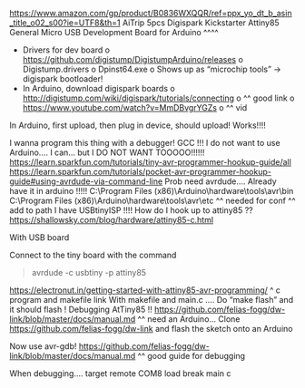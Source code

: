 https://www.amazon.com/gp/product/B0836WXQQR/ref=ppx_yo_dt_b_asin_title_o02_s00?ie=UTF8&th=1
AiTrip 5pcs Digispark Kickstarter Attiny85 General Micro USB Development Board for Arduino ^^^^
-	Drivers for dev board
o	https://github.com/digistump/DigistumpArduino/releases
o	Digistump.drivers
o	Dpinst64.exe
o	Shows up as “microchip tools” -> digispark bootloader!
-	In Arduino, download digispark boards
o	http://digistump.com/wiki/digispark/tutorials/connecting
o	^^ good link
o	https://www.youtube.com/watch?v=MmDBvgrYGZs
o	^^ vid
 

In Arduino, first upload, then plug in device, should upload! Works!!!!

I wanna program this thing with a debugger! GCC !!! I do not want to use Arduino…. I can… but I DO NOT WANT TOOOOO!!!!!!
https://learn.sparkfun.com/tutorials/tiny-avr-programmer-hookup-guide/all
https://learn.sparkfun.com/tutorials/pocket-avr-programmer-hookup-guide#using-avrdude-via-command-line
Prob need avrdude….
Already have it in arduino !!!!!
C:\Program Files (x86)\Arduino\hardware\tools\avr\bin
C:\Program Files (x86)\Arduino\hardware\tools\avr\etc
^^ needed for conf
^^ add to path
I have USBtinyISP !!!! How do I hook up to attiny85 ??
https://shallowsky.com/blog/hardware/attiny85-c.html
 







With USB board

 
Connect to the tiny board with the command
> avrdude -c usbtiny -p attiny85

https://electronut.in/getting-started-with-attiny85-avr-programming/
^ c program and makefile link
With makefile and main.c …. Do “make flash” and it should flash !
Debugging AtTiny85 !!
https://github.com/felias-fogg/dw-link/blob/master/docs/manual.md
^^ need an Arduino…
Clone https://github.com/felias-fogg/dw-link and flash the sketch onto an Arduino
 
Now use avr-gdb!
https://github.com/felias-fogg/dw-link/blob/master/docs/manual.md
^^ good guide for debugging

When debugging.... target remote COM8
load
break main
c
